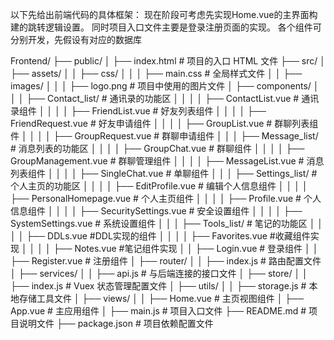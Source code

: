 以下先给出前端代码的具体框架：
    现在阶段可考虑先实现Home.vue的主界面构建的跳转逻辑设置。
    同时项目入口文件主要是登录注册页面的实现。
    各个组件可分别开发，先假设有对应的数据库

Frontend/
├── public/
│   ├── index.html  # 项目的入口 HTML 文件
├── src/
│   ├── assets/
│   │   ├── css/
│   │   │   ├── main.css  # 全局样式文件
│   │   ├── images/
│   │   │   ├── logo.png  # 项目中使用的图片文件
│   ├── components/
│   │   │   ├── Contact_list/ # 通讯录的功能区
│   │   │   │   ├── ContactList.vue  # 通讯录组件
│   │   │   │   ├── FriendList.vue  # 好友列表组件
│   │   │   │   ├── FriendRequest.vue  # 好友申请组件
│   │   │   │   ├── GroupList.vue  # 群聊列表组件
│   │   │   │   ├── GroupRequest.vue  # 群聊申请组件
│   │   │   ├── Message_list/ # 消息列表的功能区
│   │   │   │   ├── GroupChat.vue  # 群聊组件
│   │   │   │   ├── GroupManagement.vue  # 群聊管理组件
│   │   │   │   ├── MessageList.vue  # 消息列表组件
│   │   │   │   ├── SingleChat.vue  # 单聊组件
│   │   │   ├── Settings_list/ # 个人主页的功能区
│   │   │   │   ├── EditProfile.vue  # 编辑个人信息组件
│   │   │   │   ├── PersonalHomepage.vue  # 个人主页组件
│   │   │   │   ├── Profile.vue  # 个人信息组件
│   │   │   │   ├── SecuritySettings.vue  # 安全设置组件
│   │   │   │   ├── SystemSettings.vue  # 系统设置组件
│   │   │   ├── Tools_list/ # 笔记的功能区
│   │   │   │   ├── DDLs.vue #DDL实现的组件
│   │   │   │   ├── Favorites.vue #收藏组件实现
│   │   │   │   ├── Notes.vue #笔记组件实现
│   │   ├── Login.vue  # 登录组件
│   │   ├── Register.vue  # 注册组件
│   ├── router/
│   │   ├── index.js  # 路由配置文件
│   ├── services/
│   │   ├── api.js  # 与后端连接的接口文件
│   ├── store/
│   │   ├── index.js  # Vuex 状态管理配置文件
│   ├── utils/
│   │   ├── storage.js  # 本地存储工具文件
│   ├── views/
│   │   ├── Home.vue  # 主页视图组件
│   ├── App.vue  # 主应用组件
│   ├── main.js  # 项目入口文件
├── README.md  # 项目说明文件
├── package.json  # 项目依赖配置文件